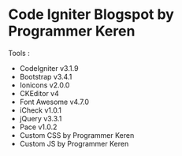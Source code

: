 # Code Igniter Blogspot by Programmer Keren

Tools :
- CodeIgniter v3.1.9
- Bootstrap v3.4.1
- Ionicons v2.0.0
- CKEditor v4
- Font Awesome v4.7.0
- iCheck v1.0.1
- jQuery v3.3.1
- Pace v1.0.2
- Custom CSS by Programmer Keren
- Custom JS by Programmer Keren
